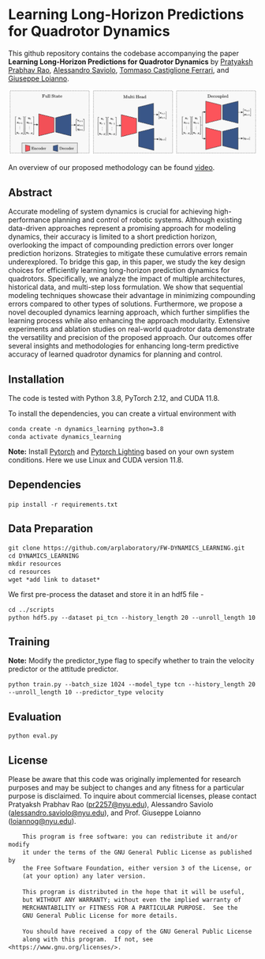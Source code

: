 # Learning Long-Horizon Predictions for Quadrotor Dynamics
This github repository contains the codebase accompanying the paper **Learning Long-Horizon Predictions for Quadrotor Dynamics** by [Pratyaksh Prabhav Rao](https://scholar.google.com/citations?user=_Vy11KoAAAAJ&hl=en&oi=sra), [Alessandro Saviolo](https://scholar.google.com/citations?user=HaOQ8AoAAAAJ&hl=en), [Tommaso Castiglione Ferrari](), and [Giuseppe Loianno](https://scholar.google.com/citations?user=W8f0d6oAAAAJ&hl=en&oi=ao).

![Proposed Methodology](assets/methodology.png)

An overview of our proposed methodology can be found [video]().

## Abstract
Accurate modeling of system dynamics is crucial for achieving high-performance planning and control of robotic systems. Although existing data-driven approaches represent a promising approach for modeling dynamics, their accuracy is limited to a short prediction horizon, overlooking the impact of compounding prediction errors over longer prediction horizons. Strategies to mitigate these cumulative errors remain underexplored. To bridge this gap, in this paper, we study the key design choices for efficiently learning long-horizon prediction dynamics for quadrotors. Specifically, we analyze the impact of multiple architectures, historical  data, and multi-step loss formulation. We show that sequential modeling techniques showcase their advantage in minimizing compounding errors compared to other types of solutions. Furthermore, we propose a novel decoupled dynamics learning approach, which further simplifies the learning process while also enhancing the approach modularity. Extensive experiments and ablation studies on real-world quadrotor data demonstrate the versatility and precision of the proposed approach. Our outcomes offer several insights and methodologies for enhancing long-term predictive accuracy of learned quadrotor dynamics for planning and control.

## Installation
The code is tested with Python 3.8, PyTorch 2.12, and CUDA 11.8.

To install the dependencies, you can create a virtual environment with
```
conda create -n dynamics_learning python=3.8
conda activate dynamics_learning
```
**Note:** Install [Pytorch](https://pytorch.org/) and [Pytorch Lighting](https://lightning.ai/docs/pytorch/stable/starter/installation.html) based on your own system conditions. Here we use Linux and CUDA version 11.8.

## Dependencies

```pip install -r requirements.txt```

## Data Preparation
```
git clone https://github.com/arplaboratory/FW-DYNAMICS_LEARNING.git
cd DYNAMICS_LEARNING
mkdir resources
cd resources
wget *add link to dataset*
```
We first pre-process the dataset and store it in an hdf5 file - 

```
cd ../scripts
python hdf5.py --dataset pi_tcn --history_length 20 --unroll_length 10
```

## Training 
**Note:** Modify the predictor_type flag to specify whether to train the velocity predictor or the attitude predictor.
```
python train.py --batch_size 1024 --model_type tcn --history_length 20 --unroll_length 10 --predictor_type velocity
```

## Evaluation 
```
python eval.py
```

## License
Please be aware that this code was originally implemented for research purposes and may be subject to changes and any fitness for a particular purpose is disclaimed. To inquire about commercial licenses, please contact Pratyaksh Prabhav Rao (pr2257@nyu.edu), Alessandro Saviolo (alessandro.saviolo@nyu.edu), and Prof. Giuseppe Loianno (loiannog@nyu.edu).
```
    This program is free software: you can redistribute it and/or modify
    it under the terms of the GNU General Public License as published by
    the Free Software Foundation, either version 3 of the License, or
    (at your option) any later version.

    This program is distributed in the hope that it will be useful,
    but WITHOUT ANY WARRANTY; without even the implied warranty of
    MERCHANTABILITY or FITNESS FOR A PARTICULAR PURPOSE.  See the
    GNU General Public License for more details.

    You should have received a copy of the GNU General Public License
    along with this program.  If not, see <https://www.gnu.org/licenses/>.
    
```


